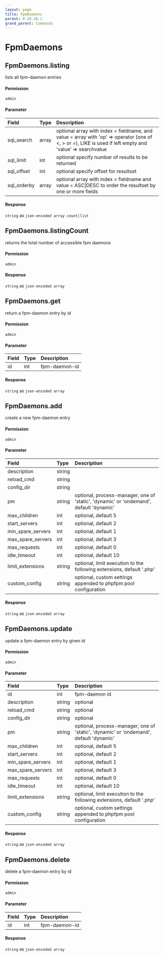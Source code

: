 ```yaml
---
layout: page
title: FpmDaemons
parent: 0.10.38.1
grand_parent: Commands
---
```


# FpmDaemons

## FpmDaemons.listing

lists all fpm-daemon entries

#### Permission

`admin`

#### Parameter

| Field | Type | Description |
| :--- | :--- | :--- |
| sql_search | array | optional array with index = fieldname, and value = array with 'op' => operator (one of <, > or =), LIKE is used if left empty and 'value' => searchvalue |
| sql_limit | int | optional specify number of results to be returned |
| sql_offset | int | optional specify offset for resultset |
| sql_orderby | array | optional array with index = fieldname and value = ASC\|DESC to order the resultset by one or more fields |

#### Response

`string` as `json-encoded array count|list`

## FpmDaemons.listingCount

returns the total number of accessible fpm daemons

#### Permission

`admin`

#### Response

`string` as `json-encoded array`

## FpmDaemons.get

return a fpm-daemon entry by id

#### Permission

`admin`

#### Parameter

| Field | Type | Description |
| :--- | :--- | :--- |
| id | int | fpm-daemon-id |

#### Response

`string` as `json-encoded array`

## FpmDaemons.add

create a new fpm-daemon entry

#### Permission

`admin`

#### Parameter

| Field | Type | Description |
| :--- | :--- | :--- |
| description | string |  |
| reload_cmd | string |  |
| config_dir | string |  |
| pm | string | optional, process-manager, one of 'static', 'dynamic' or 'ondemand', default 'dynamic' |
| max_children | int | optional, default 5 |
| start_servers | int | optional, default 2 |
| min_spare_servers | int | optional, default 1 |
| max_spare_servers | int | optional, default 3 |
| max_requests | int | optional, default 0 |
| idle_timeout | int | optional, default 10 |
| limit_extensions | string | optional, limit execution to the following extensions, default '.php' |
| custom_config | string | optional, custom settings appended to phpfpm pool configuration |

#### Response

`string` as `json-encoded array`

## FpmDaemons.update

update a fpm-daemon entry by given id

#### Permission

`admin`

#### Parameter

| Field | Type | Description |
| :--- | :--- | :--- |
| id | int | fpm-daemon id |
| description | string | optional |
| reload_cmd | string | optional |
| config_dir | string | optional |
| pm | string | optional, process-manager, one of 'static', 'dynamic' or 'ondemand', default 'dynamic' |
| max_children | int | optional, default 5 |
| start_servers | int | optional, default 2 |
| min_spare_servers | int | optional, default 1 |
| max_spare_servers | int | optional, default 3 |
| max_requests | int | optional, default 0 |
| idle_timeout | int | optional, default 10 |
| limit_extensions | string | optional, limit execution to the following extensions, default '.php' |
| custom_config | string | optional, custom settings appended to phpfpm pool configuration |

#### Response

`string` as `json-encoded array`

## FpmDaemons.delete

delete a fpm-daemon entry by id

#### Permission

`admin`

#### Parameter

| Field | Type | Description |
| :--- | :--- | :--- |
| id | int | fpm-daemon-id |

#### Response

`string` as `json-encoded array`